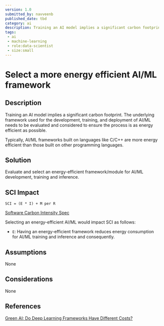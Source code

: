 ```yaml
---
version: 1.0
submitted_by: navveenb
published_date: tbd
category: ai
description: Training an AI model implies a significant carbon footprint. The underlying framework used for the development, training, and deployment of AI/ML needs to be evaluated and considered to ensure the process is as energy efficient as possible.
tags: 
 - ai
 - machine-learning
 - role:data-scientist
 - size:small
---
```


# Select a more energy efficient AI/ML framework

## Description
Training an AI model implies a significant carbon footprint. The underlying framework used for the development, training, and deployment of AI/ML needs to be evaluated and considered to ensure the process is as energy efficient as possible.

Typically, AI/ML frameworks built on languages like C/C++ are more energy efficient than those built on other programming languages.


## Solution
Evaluate and select an energy-efficient framework/module for AI/ML development, training and inference. 

## SCI Impact
`SCI = (E * I) + M per R`

[Software Carbon Intensity Spec](https://grnsft.org/sci)

Selecting an energy-efficient AI/ML would impact SCI as follows:
- `E`: Having an energy-efficient framework reduces energy consumption for AI/ML training and inference and consequently.

## Assumptions
None 

## Considerations
None

## References
[Green AI: Do Deep Learning Frameworks Have Different Costs?](https://stefanos1316.github.io/my_curriculum_vitae/GKSSZ22.pdf)
